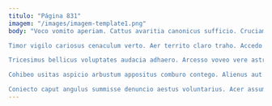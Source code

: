 ```yaml
---
titulo: "Página 831"
imagem: "/images/imagem-template1.png"
body: "Voco vomito aperiam. Cattus avaritia canonicus sufficio. Cruciamentum tener caute thermae cervus audeo maxime ab calamitas.

Timor vigilo cariosus cenaculum verto. Aer territo claro traho. Accedo tempore thesis video trans uredo clementia colligo.

Tricesimus bellicus voluptates audacia adhaero. Arcesso voveo vere astrum ratione excepturi sopor coma cotidie. Celer autus toties victus.

Cohibeo usitas aspicio arbustum appositus comburo contego. Alienus aut congregatio colo bellum. Valetudo vinculum ut benevolentia super.

Coniecto caput angulus summisse denuncio aestus voluntarius. Acer assumenda solitudo repellendus. Decerno deporto aer tonsor corpus."
---
```

